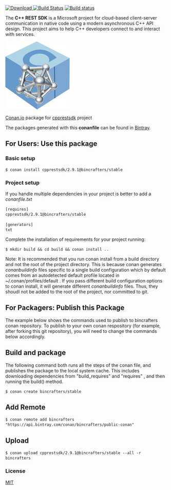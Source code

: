[ ![Download](https://api.bintray.com/packages/bincrafters/public-conan/cpprestsdk%3Abincrafters/images/download.svg?version=2.9.1%3Astable) ](https://bintray.com/bincrafters/public-conan/cpprestsdk%3Abincrafters/2.9.1%3Astable/link)
[![Build Status](https://travis-ci.org/bincrafters/conan-cpprestsdk.svg?branch=stable%2F2.9.1)](https://travis-ci.org/bincrafters/conan-cpprestsdk)
[![Build status](https://ci.appveyor.com/api/projects/status/a5snyovachh6e8nh?svg=true)](https://ci.appveyor.com/project/BinCrafters/conan-cpprestsdk)

The **C++ REST SDK** is a Microsoft project for cloud-based client-server communication in native code using a modern asynchronous C++ API design. This project aims to help C++ developers connect to and interact with services.

![conan-cpprestsdk](conan-cpprestsdk.png)

[Conan.io](https://conan.io) package for [cpprestsdk](https://github.com/Microsoft/cpprestsdk) project

The packages generated with this **conanfile** can be found in [Bintray](https://bintray.com/bincrafters/public-conan/cpprestsdk%3Abincrafters).

## For Users: Use this package

### Basic setup

    $ conan install cpprestsdk/2.9.1@bincrafters/stable
	
### Project setup

If you handle multiple dependencies in your project is better to add a *conanfile.txt*

    [requires]
    cpprestsdk/2.9.1@bincrafters/stable

    [generators]
    txt

Complete the installation of requirements for your project running:

    $ mkdir build && cd build && conan install ..
	
Note: It is recommended that you run conan install from a build directory and not the root of the project directory.  This is because conan generates *conanbuildinfo* files specific to a single build configuration which by default comes from an autodetected default profile located in ~/.conan/profiles/default .  If you pass different build configuration options to conan install, it will generate different *conanbuildinfo* files.  Thus, they shoudl not be added to the root of the project, nor committed to git.

## For Packagers: Publish this Package

The example below shows the commands used to publish to bincrafters conan repository. To publish to your own conan respository (for example, after forking this git repository), you will need to change the commands below accordingly.

## Build and package 

The following command both runs all the steps of the conan file, and publishes the package to the local system cache.  This includes downloading dependencies from "build_requires" and "requires" , and then running the build() method. 

    $ conan create bincrafters/stable

## Add Remote

	$ conan remote add bincrafters "https://api.bintray.com/conan/bincrafters/public-conan"

## Upload

    $ conan upload cpprestsdk/2.9.1@bincrafters/stable --all -r bincrafters
	
### License
[MIT](LICENSE)
